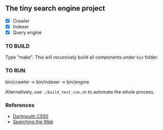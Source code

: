 ## The tiny search engine project
* [x] Crawler
* [x] Indexer
* [x] Query engine

### TO BUILD
Type "make". This will recursively build all components under `bin` folder.

### TO RUN
bin/crawler -> bin/indexer -> bin/engine

Alternatively, use `./build_test_run.sh` to automate the whole process.

### References
* [Dartmouth CS50](https://www.cs.dartmouth.edu/~campbell/cs50/)
* [Searching the Web](
https://www.cs.dartmouth.edu/~campbell/cs50/searchingtheweb.pdf)
